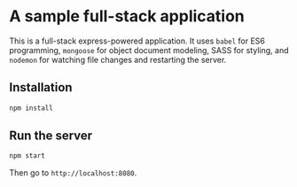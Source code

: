 # A sample full-stack application
This is a full-stack express-powered application. It uses `babel` for ES6 programming, `mongoose` for object document modeling, SASS for styling, and `nodemon` for watching file changes and restarting the server.

## Installation
```bash
npm install
```

## Run the server
```bash
npm start
```

Then go to `http://localhost:8080`.
